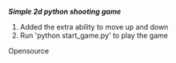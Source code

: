 ***Simple 2d python shooting game***<br />

1. Added the extra ability to move up and down
2. Run 'python start_game.py' to play the game

Opensource

